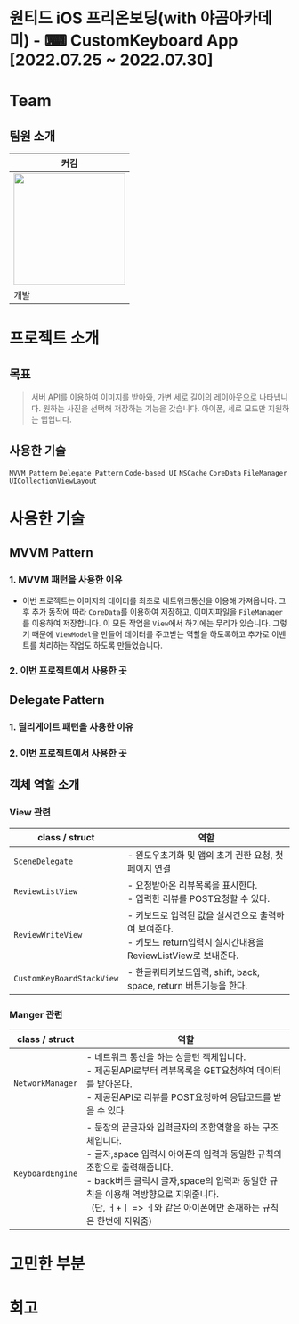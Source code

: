 # 원티드 iOS 프리온보딩(with 야곰아카데미) -  ⌨ CustomKeyboard App <br />[2022.07.25 &#126; 2022.07.30]

# Team
## 팀원 소개 

| 커킴                              | 
| -------------------------------- |
|[<img src="https://github.com/kirkim.png" width="200">](https://github.com/kirkim)|
| 개발 |

# 프로젝트 소개

## 목표
> 서버 API를 이용하여 이미지를 받아와, 가변 세로 길이의 레이아웃으로 나타냅니다. 
> 원하는 사진을 선택해 저장하는 기능을 갖습니다.
> 아이폰, 세로 모드만 지원하는 앱입니다.

## 사용한 기술
`MVVM Pattern` `Delegate Pattern` `Code-based UI` `NSCache` `CoreData` `FileManager` `UICollectionViewLayout`
  
# 사용한 기술
## MVVM Pattern
### 1. MVVM 패턴을 사용한 이유

- 이번 프로젝트는 이미지의 데이터를 최초로 네트워크통신을 이용해 가져옵니다. 그 후 추가 동작에 따라 `CoreData`를 이용하여 저장하고, 이미지파일을 `FileManager`를 이용하여 저장합니다.
이 모든 작업을 `View`에서 하기에는 무리가 있습니다. 그렇기 때문에 `ViewModel`을 만들어 데이터를 주고받는 역할을 하도록하고 추가로 이벤트를 처리하는 작업도 하도록 만들었습니다.

### 2. 이번 프로젝트에서 사용한 곳

## Delegate Pattern
  
### 1. 딜리게이트 패턴을 사용한 이유

### 2. 이번 프로젝트에서 사용한 곳

## 객체 역할 소개

### View 관련

| class / struct               | 역할                                                         |
| ---------------------------- | ------------------------------------------------------------ |
| `SceneDelegate`         | - 윈도우초기화 및 앱의 초기 권한 요청, 첫페이지 연결  |
| `ReviewListView`           | - 요청받아온 리뷰목록을 표시한다. <br />- 입력한 리뷰를 POST요청할 수 있다. |
| `ReviewWriteView`            | - 키보드로 입력된 값을 실시간으로 출력하여 보여준다. <br />- 키보드 return입력시 실시간내용을 ReviewListView로 보내준다. |
| `CustomKeyBoardStackView`            | - 한글쿼티키보드입력, shift, back, space, return 버튼기능을 한다. |

### Manger 관련

| class / struct               | 역할                                                         |
| ---------------------------- | ------------------------------------------------------------ |
| `NetworkManager`         | - 네트워크 통신을 하는 싱글턴 객체입니다. <br />- 제공된API로부터 리뷰목록을 GET요청하여 데이터를 받아온다. <br />- 제공된API로 리뷰를 POST요청하여 응답코드를 받을 수 있다. |
| `KeyboardEngine`      | - 문장의 끝글자와 입력글자의 조합역할을 하는 구조체입니다. <br />- 글자,space 입력시 아이폰의 입력과 동일한 규칙의 조합으로 출력해줍니다. <br />- back버튼 클릭시 글자,space의 입력과 동일한 규칙을 이용해 역방향으로 지워줍니다.<br />&nbsp;&nbsp;(단, ㅓ+ㅣ => ㅔ와 같은 아이폰에만 존재하는 규칙은 한번에 지워줌) |

# 고민한 부분

# 회고
